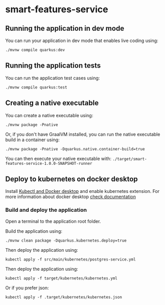 # smart-features-service


## Running the application in dev mode

You can run your application in dev mode that enables live coding using:
```shell script
./mvnw compile quarkus:dev
```

## Running the application tests

You can run the application test cases using:
```shell script
./mvnw compile quarkus:test
```

## Creating a native executable

You can create a native executable using: 
```shell script
./mvnw package -Pnative
```

Or, if you don't have GraalVM installed, you can run the native executable build in a container using: 
```shell script
./mvnw package -Pnative -Dquarkus.native.container-build=true
```

You can then execute your native executable with: `./target/smart-features-service-1.0.0-SNAPSHOT-runner`

## Deploy to kubernetes on docker desktop

Install [Kubectl and Docker desktop](https://www.docker.com/products/docker-desktop/) and enable kubernetes extension.
For more information about docker desktop [check documentation](https://docs.docker.com/desktop/)

### Build and deploy the application

Open a terminal to the application root folder.

Build the application using:

```shell script
./mvnw clean package -Dquarkus.kubernetes.deploy=true
```

Then deploy the application using:
```shell script
kubectl apply -f src/main/kubernetes/postgres-service.yml
```


Then deploy the application using:
```shell script
kubectl apply -f target/kubernetes/kubernetes.yml
```

Or if you prefer json:
```shell script
kubectl apply -f .target/kubernetes/kubernetes.json
```